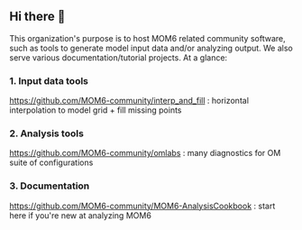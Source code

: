 ## Hi there 👋

This organization's purpose is to host MOM6 related community software, such as tools to generate model input data and/or analyzing output.
We also serve various documentation/tutorial projects. At a glance:

### 1. Input data tools

https://github.com/MOM6-community/interp_and_fill : horizontal interpolation to model grid + fill missing points

### 2. Analysis tools

https://github.com/MOM6-community/omlabs : many diagnostics for OM suite of configurations 

### 3. Documentation

https://github.com/MOM6-community/MOM6-AnalysisCookbook : start here if you're new at analyzing MOM6



<!--

**Here are some ideas to get you started:**

🙋‍♀️ A short introduction - what is your organization all about?
🌈 Contribution guidelines - how can the community get involved?
👩‍💻 Useful resources - where can the community find your docs? Is there anything else the community should know?
🍿 Fun facts - what does your team eat for breakfast?
🧙 Remember, you can do mighty things with the power of [Markdown](https://docs.github.com/github/writing-on-github/getting-started-with-writing-and-formatting-on-github/basic-writing-and-formatting-syntax)
-->
